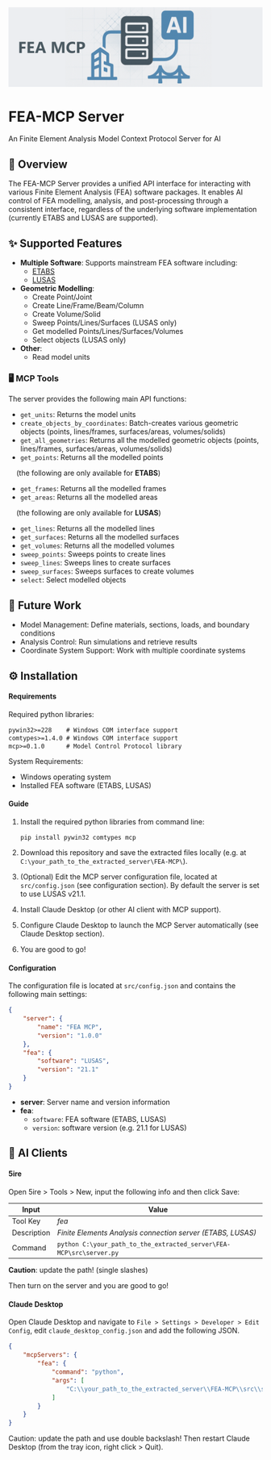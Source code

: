 ![fea-mcp-cover](./img/fea-mcp-icon-long.png)

# FEA-MCP Server

An Finite Element Analysis Model Context Protocol Server for AI

## 🚀 Overview

The FEA-MCP Server provides a unified API interface for interacting with various Finite Element Analysis (FEA) software packages. It enables AI control of FEA modelling, analysis, and post-processing through a consistent interface, regardless of the underlying software implementation (currently ETABS and LUSAS are supported).

## ✨ Supported Features

- **Multiple Software**: Supports mainstream FEA software including:
  - [ETABS](https://www.csiamerica.com/products/etabs)
  - [LUSAS](https://www.lusas.com/)
- **Geometric Modelling**:
  - Create Point/Joint
  - Create Line/Frame/Beam/Column
  - Create Volume/Solid
  - Sweep Points/Lines/Surfaces (LUSAS only)
  - Get modelled Points/Lines/Surfaces/Volumes
  - Select objects (LUSAS only)
- **Other**:
  - Read model units

### 🖥️ MCP Tools

The server provides the following main API functions:

- `get_units`: Returns the model units
- `create_objects_by_coordinates`: Batch-creates various geometric objects (points, lines/frames, surfaces/areas, volumes/solids)
- `get_all_geometries`: Returns all the modelled geometric objects (points, lines/frames, surfaces/areas, volumes/solids)
- `get_points`: Returns all the modelled points

    (the following are only available for **ETABS**)

- `get_frames`: Returns all the modelled frames
- `get_areas`: Returns all the modelled areas

    (the following are only available for **LUSAS**)

- `get_lines`: Returns all the modelled lines
- `get_surfaces`: Returns all the modelled surfaces
- `get_volumes`: Returns all the modelled volumes
- `sweep_points`: Sweeps points to create lines
- `sweep_lines`: Sweeps lines to create surfaces
- `sweep_surfaces`: Sweeps surfaces to create volumes
- `select`: Select modelled objects

## 🎯 Future Work

- Model Management: Define materials, sections, loads, and boundary conditions
- Analysis Control: Run simulations and retrieve results
- Coordinate System Support: Work with multiple coordinate systems

## ⚙️ Installation

#### Requirements

Required python libraries:

```
pywin32>=228    # Windows COM interface support
comtypes>=1.4.0 # Windows COM interface support
mcp>=0.1.0      # Model Control Protocol library
```

System Requirements:

- Windows operating system
- Installed FEA software (ETABS, LUSAS)

#### Guide

1. Install the required python libraries from command line:
   
   ```
   pip install pywin32 comtypes mcp
   ```
2. Download this repository and save the extracted files locally (e.g. at ```C:\your_path_to_the_extracted_server\FEA-MCP\```).
3. (Optional) Edit the MCP server configuration file, located at `src/config.json` (see configuration section). By default the server is set to use LUSAS v21.1.
4. Install Claude Desktop (or other AI client with MCP support).
5. Configure Claude Desktop to launch the MCP Server automatically (see Claude Desktop section).
6. You are good to go!

#### Configuration

The configuration file is located at `src/config.json` and contains the following main settings:

```json
{
    "server": {
        "name": "FEA MCP",
        "version": "1.0.0"
    },
    "fea": {
        "software": "LUSAS",
        "version": "21.1"
    }
}
```

- **server**: Server name and version information
- **fea**: 
  - `software`: FEA software (ETABS, LUSAS)
  - `version`: software version (e.g. 21.1 for LUSAS)

## 🤖 AI Clients

#### 5ire

Open 5ire > Tools > New, input the following info and then click Save:

| Input       | Value                                                               |
| ----------- | ------------------------------------------------------------------- |
| Tool Key    | *fea*                                                               |
| Description | *Finite Elements Analysis connection server (ETABS, LUSAS)*         |
| Command     | `python C:\your_path_to_the_extracted_server\FEA-MCP\src\server.py` |

**Caution**: update the path! (single slashes)

Then turn on the server and you are good to go!

#### Claude Desktop

Open Claude Desktop and navigate to `File > Settings > Developer > Edit Config`, edit `claude_desktop_config.json` and add the following JSON.

```json
{
    "mcpServers": {
        "fea": {
            "command": "python",
            "args": [
                "C:\\your_path_to_the_extracted_server\\FEA-MCP\\src\\server.py"
            ]
        }
    }
}
```

Caution: update the path and use double backslash!
Then restart Claude Desktop (from the tray icon, right click > Quit).
